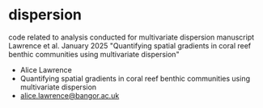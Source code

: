 # dispersion
code related to analysis conducted for multivariate dispersion manuscript Lawrence et al. January 2025 "Quantifying spatial gradients in coral reef benthic communities using multivariate dispersion"

- Alice Lawrence
- Quantifying spatial gradients in coral reef benthic communities using multivariate dispersion
- alice.lawrence@bangor.ac.uk
